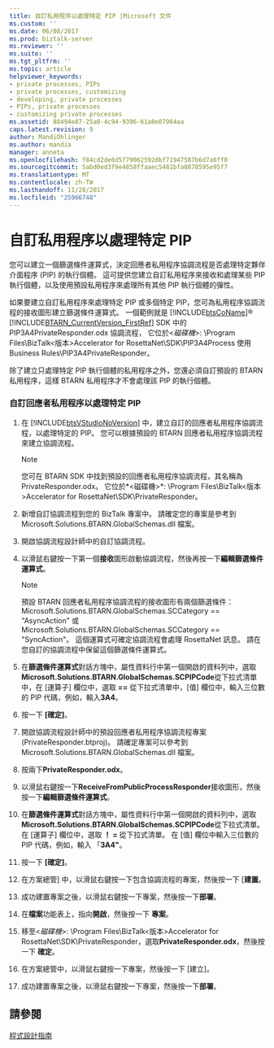 ```yaml
---
title: 自訂私用程序以處理特定 PIP |Microsoft 文件
ms.custom: ''
ms.date: 06/08/2017
ms.prod: biztalk-server
ms.reviewer: ''
ms.suite: ''
ms.tgt_pltfrm: ''
ms.topic: article
helpviewer_keywords:
- private processes, PIPs
- private processes, customizing
- developing, private processes
- PIPs, private processes
- customizing private processes
ms.assetid: 88494e87-25a0-4c94-9396-61a0e07964aa
caps.latest.revision: 9
author: MandiOhlinger
ms.author: mandia
manager: anneta
ms.openlocfilehash: f84cd2de6d5f79062592dbf71947587b6d7a6ff0
ms.sourcegitcommit: 5abd0ed3f9e4858ffaaec5481bfa8878595e95f7
ms.translationtype: MT
ms.contentlocale: zh-TW
ms.lasthandoff: 11/28/2017
ms.locfileid: "25966748"
---
```

# <a name="customizing-a-private-process-to-work-with-a-specific-pip"></a>自訂私用程序以處理特定 PIP
您可以建立一個篩選條件運算式，決定回應者私用程序協調流程是否處理特定夥伴介面程序 (PIP) 的執行個體。 這可提供您建立自訂私用程序來接收和處理某些 PIP 執行個體，以及使用預設私用程序來處理所有其他 PIP 執行個體的彈性。  
  
 如果要建立自訂私用程序來處理特定 PIP 或多個特定 PIP，您可為私用程序協調流程的接收圖形建立篩選條件運算式。 一個範例就是 [!INCLUDE[btsCoName](../../includes/btsconame-md.md)]® [!INCLUDE[BTARN_CurrentVersion_FirstRef](../../includes/btarn-currentversion-firstref-md.md)] SDK 中的 PIP3A4PrivateResponder.odx 協調流程， 它位於\<*磁碟機*\>: \Program Files\BizTalk\<版本\>Accelerator for RosettaNet\SDK\PIP3A4Process 使用 Business Rules\PIP3A4PrivateResponder。  
  
 除了建立只處理特定 PIP 執行個體的私用程序之外，您還必須自訂預設的 BTARN 私用程序，這樣 BTARN 私用程序才不會處理該 PIP 的執行個體。  
  
### <a name="to-customize-a-responder-private-process-to-work-with-a-specific-pip"></a>自訂回應者私用程序以處理特定 PIP  
  
1.  在 [!INCLUDE[btsVStudioNoVersion](../../includes/btsvstudionoversion-md.md)] 中，建立自訂的回應者私用程序協調流程，以處理特定的 PIP。 您可以根據預設的 BTARN 回應者私用程序協調流程來建立協調流程。  
  
    > [!NOTE]
    >  您可在 BTARN SDK 中找到預設的回應者私用程序協調流程，其名稱為 PrivateResponder.odx。 它位於*\<磁碟機\>*: \Program Files\BizTalk\<版本\>Accelerator for RosettaNet\SDK\PrivateResponder。  
  
2.  新增自訂協調流程到您的 BizTalk 專案中。 請確定您的專案是參考到 Microsoft.Solutions.BTARN.GlobalSchemas.dll 檔案。  
  
3.  開啟協調流程設計師中的自訂協調流程。  
  
4.  以滑鼠右鍵按一下第一個**接收**圖形啟動協調流程，然後再按一下**編輯篩選條件運算式**。  
  
    > [!NOTE]
    >  預設 BTARN 回應者私用程序協調流程的接收圖形有兩個篩選條件：Microsoft.Solutions.BTARN.GlobalSchemas.SCCategory == "AsyncAction" 或 Microsoft.Solutions.BTARN.GlobalSchemas.SCCategory == "SyncAction"。 這個運算式可確定協調流程會處理 RosettaNet 訊息。 請在您自訂的協調流程中保留這個篩選條件運算式。  
  
5.  在**篩選條件運算式**對話方塊中，屬性資料行中第一個開啟的資料列中，選取**Microsoft.Solutions.BTARN.GlobalSchemas.SCPIPCode**從下拉式清單中，在 [運算子] 欄位中，選取 **==** 從下拉式清單中，[值] 欄位中，輸入三位數的 PIP 代碼，例如，輸入**3A4**。  
  
6.  按一下 **[確定]**。  
  
7.  開啟協調流程設計師中的預設回應者私用程序協調流程專案 (PrivateResponder.btproj)。 請確定專案可以參考到 Microsoft.Solutions.BTARN.GlobalSchemas.dll 檔案。  
  
8.  按兩下**PrivateResponder.odx**。  
  
9. 以滑鼠右鍵按一下**ReceiveFromPublicProcessResponder**接收圖形，然後按一下**編輯篩選條件運算式**。  
  
10. 在**篩選條件運算式**對話方塊中，屬性資料行中第一個開啟的資料列中，選取**Microsoft.Solutions.BTARN.GlobalSchemas.SCPIPCode**從下拉式清單。 在 [運算子] 欄位中，選取 **！ =** 從下拉式清單。 在 [值] 欄位中輸入三位數的 PIP 代碼，例如，輸入 「**3A4"**。  
  
11. 按一下 **[確定]**。  
  
12. 在方案總管] 中，以滑鼠右鍵按一下包含協調流程的專案，然後按一下 [**建置**。  
  
13. 成功建置專案之後，以滑鼠右鍵按一下專案，然後按一下**部署**。  
  
14. 在**檔案**功能表上，指向**開啟**，然後按一下 **專案**。  
  
15. 移至\<*磁碟機*\>: \Program Files\BizTalk\<版本\>Accelerator for RosettaNet\SDK\PrivateResponder，選取**PrivateResponder.odx**，然後按一下 **確定**。  
  
16. 在方案總管中，以滑鼠右鍵按一下專案，然後按一下 [建立]。  
  
17. 成功建置專案之後，以滑鼠右鍵按一下專案，然後按一下**部署**。  
  
## <a name="see-also"></a>請參閱  
 [程式設計指南](../../adapters-and-accelerators/accelerator-rosettanet/programming-guide2.md)